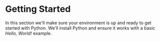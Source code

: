 # Getting Started

In this section we'll make sure your environment is up and ready to get
started with Python. We'll install Python and ensure it works with a basic
_Hello, World!_ example.
